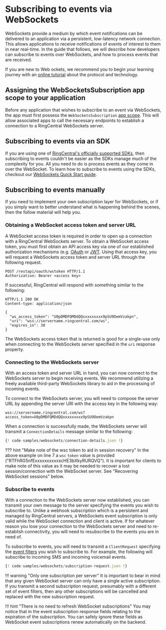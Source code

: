 # Subscribing to events via WebSockets

WebSockets provide a medium by which event notifications can be delivered to an application via a persistent, low-latency network connection. This allows applications to receive notifications of events of interest to them in near real-time. In the guide that follows, we will describe how developers can subscribe to events over WebSockets, and how to process events that are received. 

If you are new to Web ockets, we recommend you to begin your learning journey with an [online tutorial](https://www.youtube.com/watch?v=8ARodQ4Wlf4) about the protocol and technology. 

## Assigning the WebSocketsSubscription app scope to your application

Before any application that wishes to subscribe to an event via WebSockets, the app must first possess the `WebSocketsSubscription` [app scope](../../../basics/permissions/). This will allow associated apps to call the necessary endpoints to establish a connection to a RingCentral WebSockets server. 

## Subscribing to events via an SDK

If you are using one of [RingCentral's officially supported SDKs](../../../sdks/), then subscribing to events couldn't be easier as the SDKs manage much of the complexity for you. All you need to do is process events as they come in over the WebSocket. To learn how to subscribe to events using the SDKs, checkout our [WebSockets Quick Start guide](../quick-start/).

## Subscribing to events manually

If you need to implement your own subscription layer for WebSockets, or if you simply want to better understand what is happening behind the scenes, then the follow material will help you. 

### Obtaining a WebSocket access token and server URL

A WebSocket access token is required in order to open up a connection with a RingCentral WebSockets server. To obtain a WebSocket access token, you must first obtain an API access key via one of our established authorization mechanisms (e.g. [OAuth](../../../authentication/auth-code-flow) or [JWT](../../../authentication/jwt-flow/). Using that access key, you will request a WebSockets access token and server URL through the following request.

```http
POST /restapi/oauth/wstoken HTTP/1.1
Authorization: Bearer <access key>
```

If successful, RingCentral will respond with something similar to the following:

```http
HTTP/1.1 200 OK
Content-type: application/json
 
{
  "ws_access_token": "U0pDMDFQMDdQQxxxxxxxxx9pSU9OemVzakpn",
  "uri": "wss://servername.ringcentral.com/ws",
  "expires_in": 30
}
```

The WebSockets access token that is returned is good for a single-use only when connecting to the WebSockets server specified in the `uri` response property. 

### Connecting to the WebSockets server

With an access token and server URL in hand, you can now connect to the WebSockets server to begin receiving events. We recommend utilizing a freely available third-party WebSockets library to aid in the processing of incoming events. 

To connect to the WebSockets server, you will need to compose the server URL by appending the server URI with the access key in the following way:

```
wss://servername.ringcentral.com/ws?access_token=U0pDMDFQMDdQQxxxxxxxxx9pSU9OemVzakpn
```

When a connection is successfully made, the WebSockets server will transmit a `ConnectionDetails` message similar to the following:

```js
{! code-samples/websockets/connection-details.json !}
```

??? hint "Make note of the wsc token to aid in session recovery"
    In the above example on line 7 a `wsc` `token` value is provided ("RTFhRG5nfExxxxxxxxxxxcHE3bXkyRURQVQ"). It is important for clients to make note of this value as it may be needed to recover a lost session/connection with the WebSocket server. See "Recovering WebSocket sessions" below. 

### Subscribe to events

With a connection to the WebSockets server now established, you can transmit your own message to the server specifying the events you wish to subscribe to. Unlike a webhook subscription which is a persistent and managed by RingCentral servers, a WebSockets event subscription is only valid while the WebSocket connection and client is active. If for whatever reason you lose your connection to the WebSockets server and need to re-establish connectivity, you will need to resubscribe to the events you are in need of. 

To subscribe to events, you will need to transmit a `ClientRequest` specifying the [event filters](../../event-filters/) you wish to subscribe to. For example, the following will subscribe to incoming SMS and incoming voicemail events. 

```js
{! code-samples/websockets/subscription-request.json !}
```

!!! warning "Only one subscription per server"
    It is important to bear in mind that any given WebSocket server can only have a single active subscription. If you transmit a second subscription request, presumably with a different set of event filters, then any other subscriptions will be cancelled and replaced with the new subscription request. 

!!! hint "There is no need to refresh WebSocket subscriptions"
    You may notice that in the event subscription response fields relating to the expiration of the subscription. You can safely ignore these fields as WebSocket event subscriptions renew automatically on the backend. 
	
